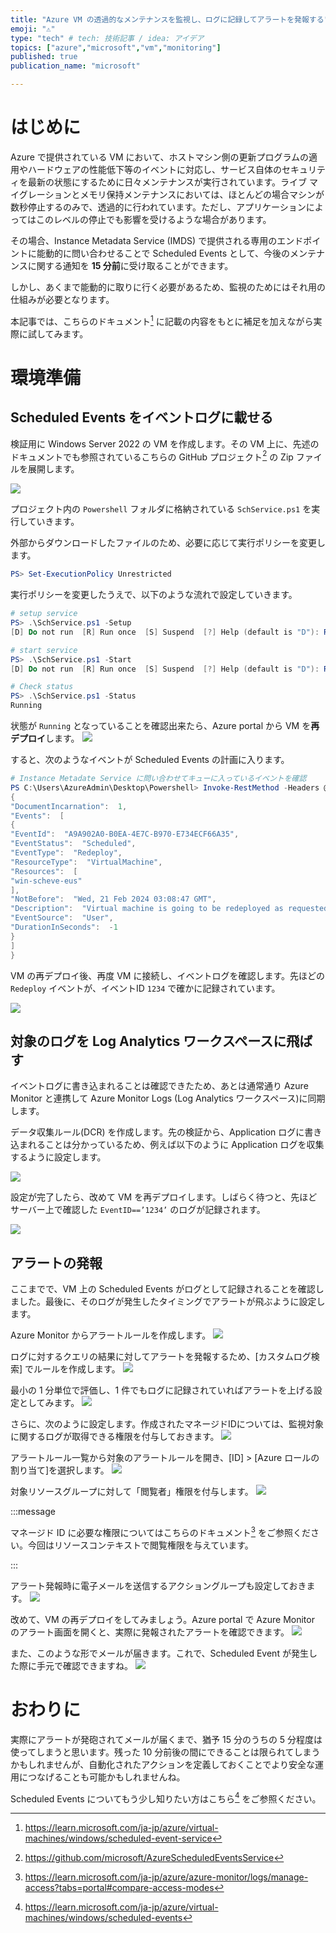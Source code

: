 ```yaml
---
title: "Azure VM の透過的なメンテナンスを監視し、ログに記録してアラートを発報する"
emoji: "⚠️"
type: "tech" # tech: 技術記事 / idea: アイデア
topics: ["azure","microsoft","vm","monitoring"]
published: true
publication_name: "microsoft"

---
```


# はじめに
Azure で提供されている VM において、ホストマシン側の更新プログラムの適用やハードウェアの性能低下等のイベントに対応し、サービス自体のセキュリティを最新の状態にするために日々メンテナンスが実行されています。ライブ マイグレーションとメモリ保持メンテナンスにおいては、ほとんどの場合マシンが数秒停止するのみで、透過的に行われています。ただし、アプリケーションによってはこのレベルの停止でも影響を受けるような場合があります。

その場合、Instance Metadata Service (IMDS) で提供される専用のエンドポイントに能動的に問い合わせることで Scheduled Events として、今後のメンテナンスに関する通知を **15 分前**に受け取ることができます。

しかし、あくまで能動的に取りに行く必要があるため、監視のためにはそれ用の仕組みが必要となります。

本記事では、こちらのドキュメント[^1] に記載の内容をもとに補足を加えながら実際に試してみます。

[^1]: https://learn.microsoft.com/ja-jp/azure/virtual-machines/windows/scheduled-event-service

# 環境準備

## Scheduled Events をイベントログに載せる
検証用に Windows Server 2022 の VM を作成します。その VM 上に、先述のドキュメントでも参照されているこちらの GitHub プロジェクト[^2] の Zip ファイルを展開します。

[^2]:https://github.com/microsoft/AzureScheduledEventsService

![](/images/20240221-scheduled-event/scheve-01.png)

プロジェクト内の `Powershell` フォルダに格納されている `SchService.ps1` を実行していきます。

外部からダウンロードしたファイルのため、必要に応じて実行ポリシーを変更します。

```powershell
PS> Set-ExecutionPolicy Unrestricted
```
実行ポリシーを変更したうえで、以下のような流れで設定していきます。

```powershell
# setup service
PS> .\SchService.ps1 -Setup
[D] Do not run  [R] Run once  [S] Suspend  [?] Help (default is "D"): R

# start service
PS> .\SchService.ps1 -Start
[D] Do not run  [R] Run once  [S] Suspend  [?] Help (default is "D"): R

# Check status
PS> .\SchService.ps1 -Status
Running
```

状態が `Running` となっていることを確認出来たら、Azure portal から VM を**再デプロイ**します。
![](/images/20240221-scheduled-event/scheve-02.png)


すると、次のようなイベントが Scheduled Events の計画に入ります。

```powershell
# Instance Metadate Service に問い合わせてキューに入っているイベントを確認
PS C:\Users\AzureAdmin\Desktop\Powershell> Invoke-RestMethod -Headers @{"Metadata"="true"} -Method GET -Uri "http://169.254.169.254/metadata/scheduledevents?api-version=2020-07-01" | ConvertTo-Json -Depth 64
{
"DocumentIncarnation":  1,
"Events":  [
{
"EventId":  "A9A902A0-B0EA-4E7C-B970-E734ECF66A35",
"EventStatus":  "Scheduled",
"EventType":  "Redeploy",
"ResourceType":  "VirtualMachine",
"Resources":  [
"win-scheve-eus"
],
"NotBefore":  "Wed, 21 Feb 2024 03:08:47 GMT",
"Description":  "Virtual machine is going to be redeployed as requested by authorized user.",
"EventSource":  "User",
"DurationInSeconds":  -1
}
]
}
```

VM の再デプロイ後、再度 VM に接続し、イベントログを確認します。先ほどの `Redeploy` イベントが、イベントID `1234` で確かに記録されています。

![](/images/20240221-scheduled-event/scheve-03.png)

## 対象のログを Log Analytics ワークスペースに飛ばす
イベントログに書き込まれることは確認できたため、あとは通常通り Azure Monitor と連携して Azure Monitor Logs (Log Analytics ワークスペース)に同期します。

データ収集ルール(DCR) を作成します。先の検証から、Application ログに書き込まれることは分かっているため、例えば以下のように Application ログを収集するように設定します。

![](/images/20240221-scheduled-event/scheve-04.png)

設定が完了したら、改めて VM を再デプロイします。しばらく待つと、先ほどサーバー上で確認した `EventID==’1234’` のログが記録されます。

![](/images/20240221-scheduled-event/scheve-05.png)

## アラートの発報
ここまでで、VM 上の Scheduled Events がログとして記録されることを確認しました。最後に、そのログが発生したタイミングでアラートが飛ぶように設定します。

Azure Monitor からアラートルールを作成します。
![](/images/20240221-scheduled-event/scheve-06.png)

ログに対するクエリの結果に対してアラートを発報するため、[カスタムログ検索] でルールを作成します。
![](/images/20240221-scheduled-event/scheve-07.png)

最小の 1 分単位で評価し、1 件でもログに記録されていればアラートを上げる設定としてみます。
![](/images/20240221-scheduled-event/scheve-08.png)

さらに、次のように設定します。作成されたマネージドIDについては、監視対象に関するログが取得できる権限を付与しておきます。
![](/images/20240221-scheduled-event/scheve-09.png)


アラートルール一覧から対象のアラートルールを開き、[ID] > [Azure ロールの割り当て]を選択します。
![](/images/20240221-scheduled-event/scheve-10.png)


対象リソースグループに対して「閲覧者」権限を付与します。
![](/images/20240221-scheduled-event/scheve-11.png)

:::message

マネージド ID に必要な権限についてはこちらのドキュメント[^3] をご参照ください。今回はリソースコンテキストで閲覧権限を与えています。

[^3]:https://learn.microsoft.com/ja-jp/azure/azure-monitor/logs/manage-access?tabs=portal#compare-access-modes

:::

アラート発報時に電子メールを送信するアクショングループも設定しておきます。
![](/images/20240221-scheduled-event/scheve-12.png)

改めて、VM の再デプロイをしてみましょう。Azure portal で Azure Monitor のアラート画面を開くと、実際に発報されたアラートを確認できます。
![](/images/20240221-scheduled-event/scheve-13.png)

また、このような形でメールが届きます。これで、Scheduled Event が発生した際に手元で確認できますね。
![](/images/20240221-scheduled-event/scheve-14.png)

# おわりに
実際にアラートが発砲されてメールが届くまで、猶予 15 分のうちの 5 分程度は使ってしまうと思います。残った 10 分前後の間にできることは限られてしまうかもしれませんが、自動化されたアクションを定義しておくことでより安全な運用につなげることも可能かもしれませんね。

Scheduled Events についてもう少し知りたい方はこちら[^4] をご参照ください。

[^4]: https://learn.microsoft.com/ja-jp/azure/virtual-machines/windows/scheduled-events
